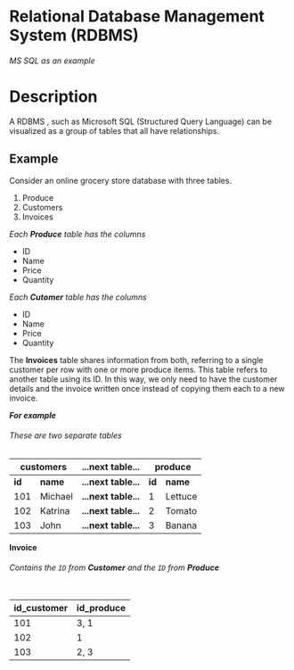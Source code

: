 # Relational Database Management System (RDBMS)

###### MS SQL as an example

# Description
A RDBMS , such as Microsoft SQL (Structured Query Language) can be visualized as a group of tables that all have relationships. 

## Example

Consider an online grocery store database with three tables.

1. Produce
2. Customers
3. Invoices

*Each **Produce** table has the columns*
- ID
- Name
- Price
- Quantity

*Each **Cutomer** table has the columns*
- ID
- Name
- Price
- Quantity

The **Invoices** table shares information from both, referring to a single customer per row with one  or more produce items. This table refers to another table using its ID. In this way, we only need to have the customer details and the invoice written once instead of copying them each to a new invoice.

***For example***


###### These are two separate tables  
<table>
	<thead>
		<tr>
			<th colspan=2><b>customers</b></th>
			<th><b>...next table...</b></th>
			<th colspan=2><b>produce</b></th>
		</tr>
	</thead>
	<tbody>
		<tr>
			<td><b>id</b></td>
			<td><b>name</b></td>
			<td><b>...next table...</b></td>
			<td><b>id</b></td>
			<td><b>name</b></td>
		</tr>
		<tr>
			<td>101</td>
			<td>Michael</td>
			<td><b>...next table...</b></td>
			<td>1</td>
			<td>Lettuce</td>
		</tr>
		<tr>
			<td>102</td>
			<td>Katrina</td>
			<td><b>...next table...</b></td>
			<td>2</td>
			<td>Tomato</td>
		</tr>
		<tr>
			<td>103</td>
			<td>John</td>
			<td><b>...next table...</b></td>
			<td>3</td>
			<td>Banana</td>
		</tr>
	</tbody>
<table>

**Invoice**
###### Contains the `ID` from **Customer** and the `ID` from **Produce**
| id_customer | id_produce |   
| --- | --- |   
| 101 | 3, 1 |   
| 102 | 1 |   
| 103 | 2, 3 |   




